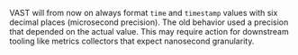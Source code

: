 VAST will from now on always format `time` and `timestamp` values with six
decimal places (microsecond precision). The old behavior used a precision that
depended on the actual value. This may require action for downstream tooling
like metrics collectors that expect nanosecond granularity.
